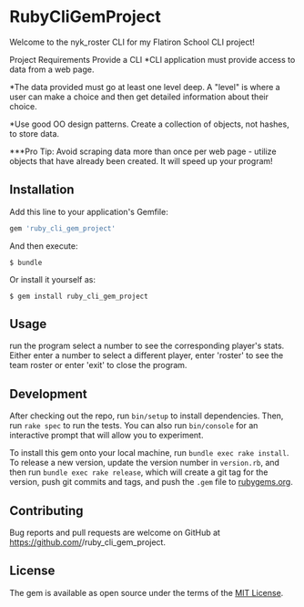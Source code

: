 # RubyCliGemProject
Welcome to the nyk_roster CLI for my Flatiron School CLI project!


Project Requirements
Provide a CLI
*CLI application must provide access to data from a web page.

*The data provided must go at least one level deep. A "level" is where a user can make a choice and then get detailed information about their choice.

*Use good OO design patterns. Create a collection of objects, not hashes, to store data.

***Pro Tip: Avoid scraping data more than once per web page - utilize objects that have already been created. It will speed up your program!

## Installation

Add this line to your application's Gemfile:

```ruby
gem 'ruby_cli_gem_project'
```

And then execute:

    $ bundle

Or install it yourself as:

    $ gem install ruby_cli_gem_project

## Usage

run the program
select a number to see the corresponding player's stats.
Either 
        enter a number to select a different player, enter 'roster' to see the team roster
        or enter 'exit' to close the program.

## Development

After checking out the repo, run `bin/setup` to install dependencies. Then, run `rake spec` to run the tests. You can also run `bin/console` for an interactive prompt that will allow you to experiment.

To install this gem onto your local machine, run `bundle exec rake install`. To release a new version, update the version number in `version.rb`, and then run `bundle exec rake release`, which will create a git tag for the version, push git commits and tags, and push the `.gem` file to [rubygems.org](https://rubygems.org).

## Contributing

Bug reports and pull requests are welcome on GitHub at https://github.com/<github lhsharing>/ruby_cli_gem_project.

## License

The gem is available as open source under the terms of the [MIT License](https://opensource.org/licenses/MIT).
